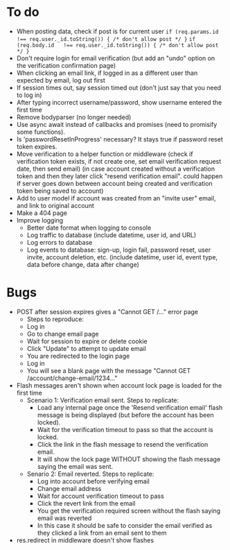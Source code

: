 # To do
* When posting data, check if post is for current user
    `if (req.params.id !== req.user._id.toString()) { /* don't allow post */ }`
    `if (req.body.id   !== req.user._id.toString()) { /* don't allow post */ }`
* Don't require login for email verification (but add an "undo" option on the verification confirmation page)
* When clicking an email link, if logged in as a different user than expected by email, log out first
* If session times out, say session timed out (don't just say that you need to log in)
* After typing incorrect username/password, show username entered the first time
* Remove bodyparser (no longer needed)
* Use async await instead of callbacks and promises (need to promisify some functions).
* Is 'passwordResetInProgress' necessary? It stays true if password reset token expires.
* Move verification to a helper function or middleware (check if verification token exists, if not create one, set email verification request date, then send email) (in case account created without a verification token and then they later click "resend verification email". could happen if server goes down between account being created and verification token being saved to account)
* Add to user model if account was created from an "invite user" email, and link to original account
* Make a 404 page
* Improve logging
  - Better date format when logging to console
  - Log traffic to database (include datetime, user id, and URL)
  - Log errors to database
  - Log events to database: sign-up, login fail, password reset, user invite, account deletion, etc. (include datetime, user id, event type, data before change, data after change)

# Bugs
* POST after session expires gives a "Cannot GET /..." error page
  - Steps to reproduce:
  - Log in
  - Go to change email page
  - Wait for session to expire or delete cookie
  - Click "Update" to attempt to update email
  - You are redirected to the login page
  - Log in
  - You will see a blank page with the message "Cannot GET /account/change-email/1234..."
* Flash messages aren't shown when account lock page is loaded for the first time
  - Scenario 1: Verification email sent. Steps to replicate:
    * Load any internal page once the 'Resend verification email' flash message is being displayed (but before the account has been locked).
    * Wait for the verification timeout to pass so that the account is locked.
    * Click the link in the flash message to resend the verification email.
    * It will show the lock page WITHOUT showing the flash message saying the email was sent.
  - Senario 2: Email reverted. Steps to replicate:
    * Log into account before verifying email
    * Change email address
    * Wait for account verification timeout to pass
    * Click the revert link from the email
    * You get the verification required screen without the flash saying email was reverted
    * In this case it should be safe to consider the email verified as they clicked a link from an email sent to them
* res.redirect in middleware doesn't show flashes

